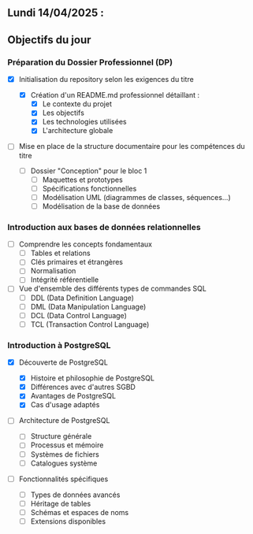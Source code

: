## Lundi 14/04/2025 :

## Objectifs du jour

### Préparation du Dossier Professionnel (DP)

- [x] Initialisation du repository selon les exigences du titre

  - [x] Création d'un README.md professionnel détaillant :
    - [x] Le contexte du projet
    - [x] Les objectifs
    - [x] Les technologies utilisées
    - [x] L'architecture globale

- [ ] Mise en place de la structure documentaire pour les compétences du titre
  - [ ] Dossier "Conception" pour le bloc 1
    - [ ] Maquettes et prototypes
    - [ ] Spécifications fonctionnelles
    - [ ] Modélisation UML (diagrammes de classes, séquences...)
    - [ ] Modélisation de la base de données

### Introduction aux bases de données relationnelles

- [ ] Comprendre les concepts fondamentaux
  - [ ] Tables et relations
  - [ ] Clés primaires et étrangères
  - [ ] Normalisation
  - [ ] Intégrité référentielle
- [ ] Vue d'ensemble des différents types de commandes SQL
  - [ ] DDL (Data Definition Language)
  - [ ] DML (Data Manipulation Language)
  - [ ] DCL (Data Control Language)
  - [ ] TCL (Transaction Control Language)

### Introduction à PostgreSQL

- [x] Découverte de PostgreSQL

  - [x] Histoire et philosophie de PostgreSQL
  - [x] Différences avec d'autres SGBD
  - [x] Avantages de PostgreSQL
  - [x] Cas d'usage adaptés

- [ ] Architecture de PostgreSQL

  - [ ] Structure générale
  - [ ] Processus et mémoire
  - [ ] Systèmes de fichiers
  - [ ] Catalogues système

- [ ] Fonctionnalités spécifiques
  - [ ] Types de données avancés
  - [ ] Héritage de tables
  - [ ] Schémas et espaces de noms
  - [ ] Extensions disponibles
